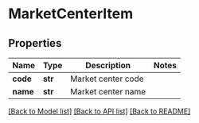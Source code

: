 # MarketCenterItem

## Properties
Name | Type | Description | Notes
------------ | ------------- | ------------- | -------------
**code** | **str** | Market center code | 
**name** | **str** | Market center name | 

[[Back to Model list]](../README.md#documentation-for-models) [[Back to API list]](../README.md#documentation-for-api-endpoints) [[Back to README]](../README.md)

